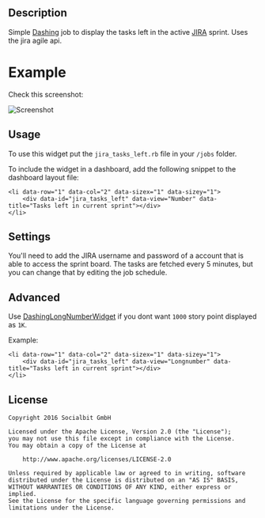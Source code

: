 ## Description

Simple [Dashing](http://shopify.github.com/dashing) job to display the tasks left in the active [JIRA](https://de.atlassian.com/software/jira) sprint. Uses the jira agile api.

# Example

Check this screenshot:

![Screenshot](https://cloud.githubusercontent.com/assets/5159398/19269137/1732e3b0-8fb9-11e6-95d5-bf5c940ddcec.png)

## Usage

To use this widget put the `jira_tasks_left.rb` file in your `/jobs` folder.

To include the widget in a dashboard, add the following snippet to the dashboard layout file:
    
    <li data-row="1" data-col="2" data-sizex="1" data-sizey="1">
        <div data-id="jira_tasks_left" data-view="Number" data-title="Tasks left in current sprint"></div>
    </li>

## Settings

You'll need to add the JIRA username and password of a account that is able to access the sprint board. The tasks are fetched every 5 minutes, but you can change that by editing the job schedule.

## Advanced

Use [DashingLongNumberWidget](https://github.com/SocialbitGmbH/DashingLongNumberWidget) if you dont want `1000` story point displayed as `1K`.

Example:

    <li data-row="1" data-col="2" data-sizex="1" data-sizey="1">
        <div data-id="jira_tasks_left" data-view="Longnumber" data-title="Tasks left in current sprint"></div>
    </li>

## License  
    Copyright 2016 Socialbit GmbH

    Licensed under the Apache License, Version 2.0 (the "License");
    you may not use this file except in compliance with the License.
    You may obtain a copy of the License at

        http://www.apache.org/licenses/LICENSE-2.0

    Unless required by applicable law or agreed to in writing, software
    distributed under the License is distributed on an "AS IS" BASIS,
    WITHOUT WARRANTIES OR CONDITIONS OF ANY KIND, either express or implied.
    See the License for the specific language governing permissions and
    limitations under the License.   